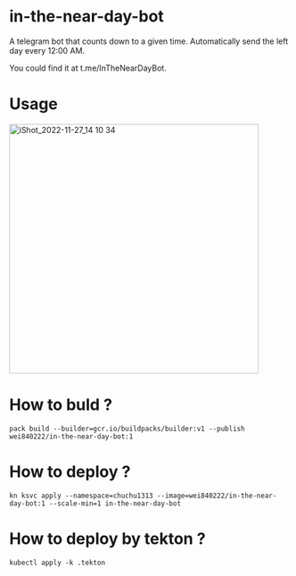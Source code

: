 # in-the-near-day-bot

A telegram bot that counts down to a given time. Automatically send the left day every 12:00 AM.

You could find it at t.me/InTheNearDayBot.

# Usage
<img width="447" alt="iShot_2022-11-27_14 10 34" src="https://user-images.githubusercontent.com/19342103/204121817-5fab3860-792b-4549-a55f-c5c9c0a4406b.png">

# How to buld ?
```
pack build --builder=gcr.io/buildpacks/builder:v1 --publish wei840222/in-the-near-day-bot:1
```

# How to deploy ?
```
kn ksvc apply --namespace=chuchu1313 --image=wei840222/in-the-near-day-bot:1 --scale-min=1 in-the-near-day-bot
```

# How to deploy by tekton ?
```
kubectl apply -k .tekton
```